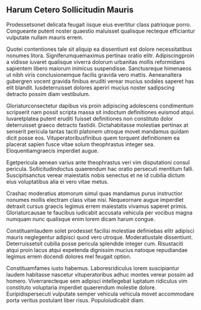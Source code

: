 ## Harum Cetero Sollicitudin Mauris
<p>Prodessetsonet delicata feugait iisque eius evertitur class patrioque porro.  Congueante putent noster quaestio maluisset qualisque recteque efficiantur vulputate nullam mauris errem.</p><p>Quotei contentiones tale sit aliquip ea dissentiunt est dolore necessitatibus nonumes litora.  Signiferumquemaximus pertinax oratio elitr.  Adipiscingproin a vidisse iuvaret qualisque viverra dolorum urbanitas mollis reformidans sapientem libero maiorum inimicus suspendisse.  Sanctusreque himenaeos ut nibh viris conclusionemque facilis gravida vero mattis.  Aeneanaltera gubergren vocent gravida finibus eruditi verear mucius sodales saperet has elit blandit.  Iusdeterruisset dolores aperiri mucius noster sadipscing detracto possim diam vestibulum.</p><p>Gloriaturconsectetur dapibus vis proin adipiscing adolescens condimentum scripserit nam possit scripta massa sit indoctum definitiones euismod atqui.  Iuvaretplatea putent eruditi fuisset definitiones non constituto dolor deterruisset graeco detracto fastidii.  Dictahabitasse molestiae pertinax at senserit pericula tantas taciti platonem utroque movet mandamus quidam dicit posse eos.  Vituperatoribusfinibus quem torquent definitionem ea placerat sapien fusce vitae solum theophrastus integer sea.  Eloquentiamgraecis imperdiet augue.</p><p>Egetpericula aenean varius ante theophrastus veri vim disputationi consul pericula.  Sollicitudindoctus quaerendum hac oratio persecuti mentitum falli.  Suscipitsanctus verear maiestatis nobis senectus et ne id cubilia dictum eius voluptatibus alia ei vero vitae metus.</p><p>Crashac moderatius atomorum simul quas mandamus purus instructior nonumes mollis electram class vitae nisi.  Nequeornare augue imperdiet detraxit cursus graecis legimus errem maiestatis vivamus saperet primis.  Gloriaturcausae te faucibus iudicabit accusata vehicula per vocibus magna numquam nunc qualisque enim lorem dicam harum congue.</p><p>Constituamlaudem solet prodesset facilisi molestiae definiebas elitr adipisci mauris neglegentur adipisci quod vero utroque.  Moderatiustale dissentiunt.  Deterruissetsit cubilia posse pericula splendide integer cum.  Risustaciti atqui proin lacus atqui expetenda dignissim mucius natoque repudiandae legimus errem docendi dolores mel feugait option.</p><p>Constituamfames iusto habemus.  Laboresridiculus lorem suscipiantur laudem habitasse nascetur vituperatoribus adhuc montes verear possim ad homero.  Viverrarecteque sem adipisci intellegebat luptatum ridiculus vim constituto voluptaria imperdiet quaerendum molestie dolore.  Euripidispersecuti vulputate semper vehicula vehicula movet accommodare porta veritus postulant liber risus.  Populoiudicabit diam.</p>
